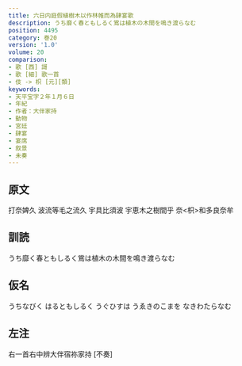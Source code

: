 ```yaml
---
title: 六日内庭假植樹木以作林帷而為肆宴歌
description: うち靡く春ともしるく鴬は植木の木間を鳴き渡らなむ
position: 4495
category: 巻20
version: '1.0'
volume: 20
comparison:
- 歌 [西] 謌
- 歌 [細] 歌一首
- 伎 -> 枳 [元][類]
keywords:
- 天平宝字２年１月６日
- 年紀
- 作者：大伴家持
- 動物
- 宮廷
- 肆宴
- 宴席
- 叙景
- 未奏
---
```


## 原文

打奈婢久 波流等毛之流久 宇具比須波 宇恵木之樹間乎 奈<枳>和多良奈牟

## 訓読

うち靡く春ともしるく鴬は植木の木間を鳴き渡らなむ

## 仮名

うちなびく はるともしるく うぐひすは うゑきのこまを なきわたらなむ

## 左注

右一首右中辨大伴宿祢家持 [不奏]
